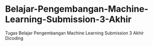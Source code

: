 # Belajar-Pengembangan-Machine-Learning-Submission-3-Akhir
Tugas Belajar Pengembangan Machine Learning Submission 3 Akhir Dicoding

